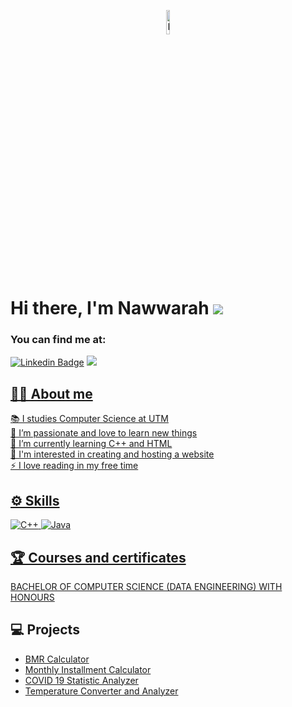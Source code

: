 <p align = "center" > 
     <img src="https://github.com/nawwarahauni/nawwarahauni/assets/148327549/92f77b93-3945-4135-b681-915e7b8c9b09" height="10% width="10%" alt="Panda"/>
</p><br/>

# Hi there, I'm Nawwarah ![](https://user-images.githubusercontent.com/18350557/176309783-0785949b-9127-417c-8b55-ab5a4333674e.gif) <br/>
### You can find me at:
[![Linkedin Badge](https://img.shields.io/badge/-nawwarahauni-blue?style=flat&logo=Linkedin&logoColor=white)](https://www.linkedin.com/in/nawwarah-auni-nazrudin-262895299/) 
<a href="mailto:peigeok0726@gmail.com">
<img src="https://img.shields.io/badge/nawwarahauni@graduate.utm.my-D14836?style=flat&logo=gmail&logoColor=white">

## 👩‍💻 About me
📚 I studies Computer Science at UTM <br>
🌸 I’m passionate and love to learn new things <br>
🌱 I’m currently learning C++ and HTML <br>
💬 I'm interested in creating and hosting a website <br/>
⚡ I love reading in my free time 

## ⚙ Skills
![C++](https://img.shields.io/badge/c++-%2300599C.svg?style=for-the-badge&logo=c%2B%2B&logoColor=white) ![Java](https://img.shields.io/badge/java-%23ED8B00.svg?style=for-the-badge&logo=openjdk&logoColor=white)

## 🏆 Courses and certificates
[BACHELOR OF COMPUTER SCIENCE (DATA ENGINEERING) WITH HONOURS](https://github.com/nawwarahauni/SEMESTER_1)

## 💻 Projects
- [BMR Calculator](https://github.com/nawwarahauni/Year1_Sem1/blob/main/Programming%20Technique%20I/Assignment%202%20set%201.cpp)
- [Monthly Installment Calculator](https://github.com/nawwarahauni/Year1_Sem1/blob/main/Programming%20Technique%20I/Assignment%202%20set%202.cpp)
- [COVID 19 Statistic Analyzer](https://github.com/nawwarahauni/Year1_Sem1/blob/main/Programming%20Technique%20I/Exercise%202%20Function.cpp)
- [Temperature Converter and Analyzer](https://github.com/nawwarahauni/Year1_Sem1/blob/main/Programming%20Technique%20I/Exercise%203%20Input%20Output.cpp)






